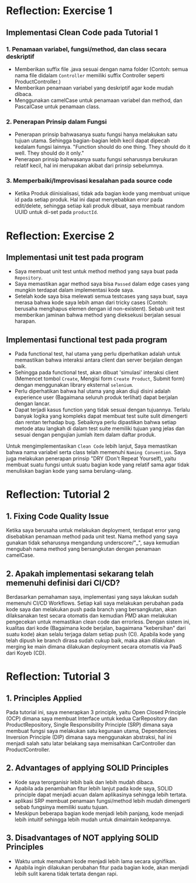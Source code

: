 # Reflection: Exercise 1
## Implementasi Clean Code pada Tutorial 1
### 1. Penamaan variabel, fungsi/method, dan class secara deskriptif
- Memberikan suffix file .java sesuai dengan nama folder (Contoh: semua nama file didalam `Controller` memiliki suffix Controller seperti ProductController.)
- Memberikan penamaan variabel yang deskriptif agar kode mudah dibaca.
- Menggunakan camelCase untuk penamaan variabel dan method, dan PascalCase untuk penamaan class.

### 2. Penerapan Prinsip dalam Fungsi
- Penerapan prinsip bahwasanya suatu fungsi hanya melakukan satu tujuan utama. Sehingga bagian-bagian lebih kecil dapat dipecah kedalam fungsi lainnya. "Function should do one thing. They should do it well. They should do it only."
- Penerapan prinsip bahwasanya suatu fungsi seharusnya berukuran relatif kecil, hal ini merupakan akibat dari prinsip sebelumnya.

### 3. Memperbaiki/Improvisasi kesalahan pada source code
- Ketika Produk diinisialisasi, tidak ada bagian kode yang membuat unique id pada setiap produk. Hal ini dapat menyebabkan error pada edit/delete, sehingga setiap kali produk dibuat, saya membuat random UUID untuk di-set pada `productId`.





# Reflection: Exercise 2
## Implementasi unit test pada program
- Saya membuat unit test untuk method method yang saya buat pada  `Repository`.
- Saya memastikan agar method saya bisa `Passed` dalam edge cases yang mungkin terdapat dalam implementasi kode saya.
- Setelah kode saya bisa melewati semua testcases yang saya buat, saya merasa bahwa kode saya lebih aman dari tricky cases (Contoh: berusaha menghapus elemen dengan id non-existent). Sebab unit test memberikan jaminan bahwa method yang dieksekusi berjalan sesuai harapan.

## Implementasi functional test pada program
- Pada functional test, hal utama yang perlu diperhatikan adalah untuk memastikan bahwa interaksi antara client dan server berjalan dengan baik.
- Sehingga pada functional test, akan dibuat 'simulasi' interaksi client (Memencet tombol `Create`, Mengisi form `Create Product`, Submit form) dengan menggunakan library eksternal `selenium`.
- Perlu diperhatikan bahwa hal utama yang akan diuji disini adalah experience user (Bagaimana seluruh produk terlihat) dapat berjalan dengan lancar.
- Dapat terjadi kasus function yang tidak sesuai dengan tujuannya. Terlalu banyak logika yang kompleks dapat membuat test suite sulit dimengerti dan rentan terhadap bug. Sebaiknya perlu dipastikan bahwa setiap metode atau langkah di dalam test suite memiliki tujuan yang jelas dan sesuai dengan pengujian jumlah item dalam daftar produk.

Untuk mengimplementasikan `Clean Code` lebih lanjut, Saya memastikan bahwa nama variabel serta class telah memenuhi `Naming Convention`. Saya juga melakukan penerapan prinsip "DRY (Don't Repeat Yourself), yaitu membuat suatu fungsi untuk suatu bagian kode yang relatif sama agar tidak menuliskan bagian kode yang sama berulang-ulang.

# Reflection: Tutorial 2

## 1. Fixing Code Quality Issue
Ketika saya berusaha untuk melakukan deployment, terdapat error yang disebabkan penamaan method pada unit test. Nama method yang saya gunakan tidak seharusnya mengandung underscore/"_", saya kemudian mengubah nama method yang bersangkutan dengan penamaan camelCase.

## 2. Apakah implementasi sekarang telah memenuhi definisi dari CI/CD?
Berdasarkan pemahaman saya, implementasi yang saya lakukan sudah memenuhi CI/CD Workflows. Setiap kali saya melakukan perubahan pada kode saya dan melakukan push pada branch yang bersangkutan, akan dilaksanakan test secara otomatis dan kemudian PMD akan melakukan pengecekan untuk memastikan clean code dan errorless. Dengan sistem ini, kualitas dari kode (Bagaimana kode berjalan, bagaimana "kebersihan" dari suatu kode) akan selalu terjaga dalam setiap push (CI). Apabila kode yang telah dipush ke branch dirasa sudah cukup baik, maka akan dilakukan merging ke main dimana dilakukan deployment secara otomatis via PaaS dari Koyeb (CD).

# Reflection: Tutorial 3

## 1. Principles Applied
Pada tutorial ini, saya menerapkan 3 principle, yaitu Open Closed Principle (OCP) dimana saya membuat Interface untuk kedua CarRepository dan ProductRepository, Single Responsibility Principle (SRP) dimana saya membuat fungsi saya melakukan satu kegunaan utama, Dependencies Inversion Principle (DIP) dimana saya menggunakan abstraksi, hal ini menjadi salah satu latar belakang saya memisahkan CarController dan ProductController.

## 2. Advantages of applying SOLID Principles
- Kode saya terorganisir lebih baik dan lebih mudah dibaca.
- Apabila ada penambahan fitur lebih lanjut pada kode saya, SOLID principle dapat menjadi acuan dalam aplikasinya sehingga lebih tertata.
- aplikasi SRP membuat penamaan fungsi/method lebih mudah dimengerti sebab fungsinya memiliki suatu tujuan.
- Meskipun beberapa bagian kode menjadi lebih panjang, kode menjadi lebih intuitif sehingga lebih mudah untuk dimaintain kedepannya.

## 3. Disadvantages of NOT applying SOLID Principles
- Waktu untuk memahami kode menjadi lebih lama secara signifikan.
- Apabila ingin dilakukan perubahan fitur pada bagian kode, akan menjadi lebih sulit karena tidak tertata dengan rapi.
